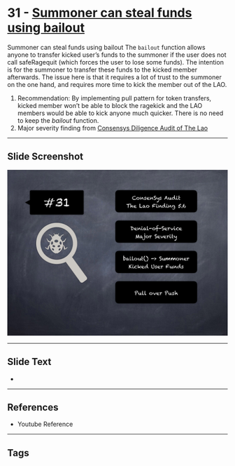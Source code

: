 
# 31 - [Summoner can steal funds using bailout](./Summoner%20can%20steal%20funds%20using%20bailout.md)

Summoner can steal funds using bailout The `bailout` function allows anyone to transfer kicked user’s funds to the summoner if the user does not call safeRagequit (which forces the user to lose some funds). The intention is for the summoner to transfer these funds to the kicked member afterwards. The issue here is that it requires a lot of trust to the summoner on the one hand, and requires more time to kick the member out of the LAO.


1.  Recommendation: By implementing pull pattern for token transfers, kicked member won’t be able to block the ragekick and the LAO members would be able to kick anyone much quicker. There is no need to keep the _bailout_ function.
2.  Major severity finding from [Consensys Diligence Audit of The Lao](https://consensys.net/diligence/audits/2020/01/the-lao)


___
## Slide Screenshot
![031.png](../../images/7.%20Audit%20Findings%20101/031.png)
___
## Slide Text
- 
___
## References
- Youtube Reference
___
## Tags
